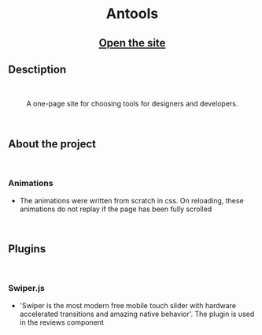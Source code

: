 <h1 align="center">Antools</h1>
<h2 align="center">

[Open the site](https://antools.vercel.app/)

</h2>

## Desctiption

<br>
<p align="center">
A one-page site for choosing tools for designers and developers.
</p>

<br>

## About the project

<br>

### Animations
- The animations were written from scratch in css. On reloading, these animations do not replay if the page has been fully scrolled

<br>

## Plugins

<br>

### Swiper.js
- 'Swiper is the most modern free mobile touch slider with hardware accelerated transitions and amazing native behavior'.
The plugin is used in the reviews component
